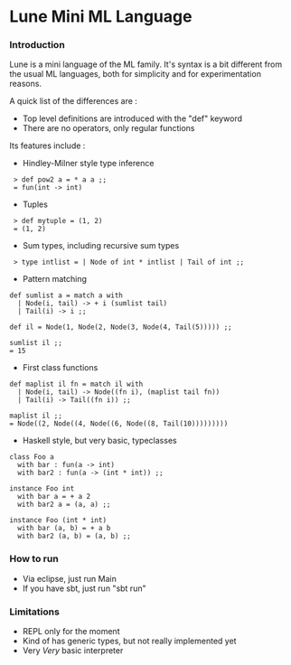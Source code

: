 Lune Mini ML Language
=====================

### Introduction

Lune is a mini language of the ML family. 
It's syntax is a bit different from the usual ML languages, both for simplicity and for experimentation reasons.

A quick list of the differences are :

- Top level definitions are introduced with the "def" keyword
- There are no operators, only regular functions

Its features include :

- Hindley-Milner style type inference

~~~
 > def pow2 a = * a a ;;
 = fun(int -> int)
~~~

- Tuples

~~~
 > def mytuple = (1, 2)
 = (1, 2)
~~~

- Sum types, including recursive sum types

~~~
 > type intlist = | Node of int * intlist | Tail of int ;;
~~~

- Pattern matching 

~~~
def sumlist a = match a with
  | Node(i, tail) -> + i (sumlist tail)
  | Tail(i) -> i ;;

def il = Node(1, Node(2, Node(3, Node(4, Tail(5))))) ;;

sumlist il ;;
= 15
~~~

- First class functions

~~~
def maplist il fn = match il with
  | Node(i, tail) -> Node((fn i), (maplist tail fn))
  | Tail(i) -> Tail((fn i)) ;;

maplist il ;;
= Node((2, Node((4, Node((6, Node((8, Tail(10)))))))))
~~~

- Haskell style, but very basic, typeclasses

~~~
class Foo a 
  with bar : fun(a -> int)
  with bar2 : fun(a -> (int * int)) ;;

instance Foo int
  with bar a = + a 2
  with bar2 a = (a, a) ;;
  
instance Foo (int * int)
  with bar (a, b) = + a b
  with bar2 (a, b) = (a, b) ;;
~~~

### How to run

- Via eclipse, just run Main
- If you have sbt, just run "sbt run"

### Limitations

- REPL only for the moment
- Kind of has generic types, but not really implemented yet
- Very *Very* basic interpreter
